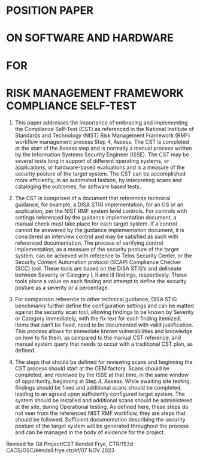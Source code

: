 # POSITION PAPER
# ON SOFTWARE AND HARDWARE
# FOR
# RISK MANAGEMENT FRAMEWORK COMPLIANCE SELF-TEST

1. This paper addresses the importance of embracing and implementing the Compliance Self-Test (CST) as referenced in the National Institute of Standards and Technology (NIST) Risk Management Framework (RMF) workflow management process Step 4, Assess.  The CST is completed at the start of the Assess step and is normally a manual process written by the Information Systems Security Engineer (ISSE).  The CST may be several tests long in support of different operating systems, or applications, or hardware-based evaluations and is a measure of the security posture of the target system.  The CST can be accomplished more efficiently, in an automated fashion, by interpreting scans and cataloging the outcomes, for software based tests.

2. The CST is comprised of a document that references technical guidance, for example, a DISA STIG implementation, for an OS or an application, per the NIST RMF system level controls.  For controls with settings referenced by the guidance implementation document, a manual check must take place for each target system.  If a control cannot be answered by the guidance implementation document, it is considered an interview control and may be satisfied as such with referenced documentation.  The process of verifying control implementation, as a measure of the security posture of the target system, can be achieved with reference to Telos Security Center, or the Security Content Automation protocol (SCAP) Compliance Checker (SCC) tool.  These tools are based on the DISA STIG’s and delineate between Severity or Category I, II and III findings, respectively.  These tools place a value on each finding and attempt to define the security posture as a severity or a percentage.

3. For comparison reference to other technical guidance, DISA STIG benchmarks further define the configuration settings and can be matted against the security scan tool, allowing findings to be known by Severity or Category immediately, with the fix text for each finding itemized.  Items that can’t be fixed, need to be documented with valid justification.  This process allows for immediate known vulnerabilities and knowledge on how to fix them, as compared to the manual CST reference, and manual system query that needs to occur with a traditional CST plan, as defined.
  
4. The steps that should be defined for reviewing scans and beginning the CST process should start at the OEM factory.  Scans should be completed, and reviewed by the ISSE at that time, in the same window of opportunity, beginning at Step 4, Assess.  While awaiting site testing, findings should be fixed and additional scans should be completed, leading to an agreed upon sufficiently configured target system.  The system should be installed and additional scans should be administered at the site, during Operational testing.  As defined here, these steps do not veer from the referenced NIST RMF workflow, they are steps that should be followed.  Sufficient documentation describing the security posture of the target system will be generated throughout the process and can be managed in the body of evidence for the project.

Revised for Git Project/CST
Kendall Frye, CTR/153d CACS/GSC/kendall.frye.ctr/kf/07 NOV 2023
